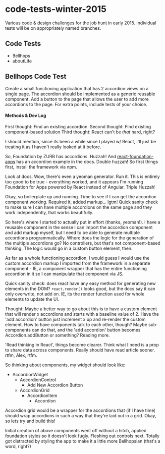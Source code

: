# code-tests-winter-2015
Various code & design challenges for the job hunt in early 2015. Individual tests will be on appropriately named branches.

## Code Tests
- Bellhops
- aboutLife

## Bellhops Code Test
Create a small functioning application that has 2 accordion views on a single page. The accordion should be implemented as a generic reusable component. Add a button to the page that allows the user to add more accordions to the page. For extra points, include tests of your choice.

#### Methods & Dev Log
First thought: Find an existing accordion.
Second thought: Find existing component-based solution
Third thought: React can't be *that* hard, right?

I should mention, since its been a while since I played w/ React, I'll just be treating it as I haven't really looked at it before.

So, Foundation by ZURB has accordions. Huzzah! And [react-foundation-apps](https://github.com/akiran/react-foundation-apps) has an accordion example in the docs. Double huzzah! So first things first, install the framework via npm.

Look at docs. Wow, there's even a yeoman generator. Run it. This is entirely too good to be true - everything worked, and it appears I'm running Foundation for Apps powered by React instead of Angular. Triple Huzzah!

Okay, so boilerplate up and running. Time to see if I can get the accordion component working. Required it, added markup... lgtm! Quick sanity check to make sure I can have multiple accordions on the same page and they work independently, that works beautifully.

So here's where I started to actually put in effort (thanks, yeoman!). I have a reusable component in the sense I can import the accordion component and add markup myself, but I need to be able to generate multiple accordions programmatically. Where does the logic for the generation of the multiple accordions go? No controllers, but that's not component-based thinking. The logic would go in a custom button element, then.

As far as a whole functioning accordion, I would guess I would use the custom accordion markup I imported from the framework in a separate component - IE, a component wrapper that has the entire functioning accordion in it so I can manipulate that component via JS.

Quick sanity check: does react have any easy method for generating new elements in the DOM? ```react.render()``` looks good, but the docs say it can only overwrite, not add on. IE, its the render function used for whole elements to update the UI. 

Thought: Maybe a better way to go about this is to have a custom element that will render x accordions and starts with a baseline value of 2. Have the 'add accordion' button just increment x up and re-render the custom element. How to have components talk to each other, though? Maybe sub-components can do that, and the 'add accordion' button becomes Accordion.addButton or something? Reading more.

'Read thinking in React', things become clearer. Think what I need is a prop to share data across components. Really should have read article sooner. rtfm, Alex, rtfm.

So thinking about components, my widget should look like:

- AccordionWidget
    - AccordionControl
      - Add New Accordion Button
    - AccordionGrid
      - AccordionItem
          - Accordion

Accordion grid would be a wrapper for the accordions that (if I have time) should wrap accordions in such a way that they're laid out in a grid. Okay, so lets try and build this!

Initial creation of above components went off without a hitch, applied foundation styles so it doesn't look fugly. Fleshing out controls next. Totally got distracted by styling the app to make it a little more Bellhopsian (that's a word, right?)




